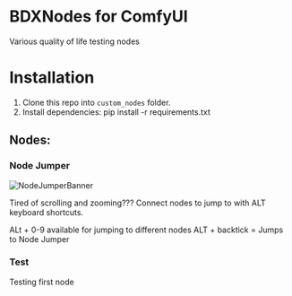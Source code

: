 # BDXNodes for ComfyUI

Various quality of life testing nodes

# Installation
1. Clone this repo into `custom_nodes` folder.
2. Install dependencies: pip install -r requirements.txt


## Nodes:

### Node Jumper
![NodeJumperBanner](https://github.com/BlueDangerX/ComfyUI-BDXNodes/assets/148641997/d0e20bd9-5f8d-4d4b-9aa9-9b930d2856a8)

Tired of scrolling and zooming??? Connect nodes to jump to with ALT keyboard shortcuts.

ALt + 0-9 available for jumping to different nodes 
ALT + backtick = Jumps to Node Jumper

### Test

Testing first node

